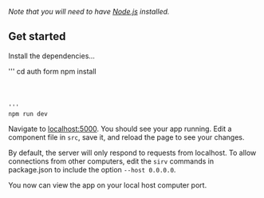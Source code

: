 

*Note that you will need to have [Node.js](https://nodejs.org) installed.*


## Get started

Install the dependencies...


'''
cd auth form
npm install
```



'''
npm run dev
```

Navigate to [localhost:5000](http://localhost:5000). You should see your app running. Edit a component file in `src`, save it, and reload the page to see your changes.

By default, the server will only respond to requests from localhost. To allow connections from other computers, edit the `sirv` commands in package.json to include the option `--host 0.0.0.0`.

You now can view the app on your local host computer port.


